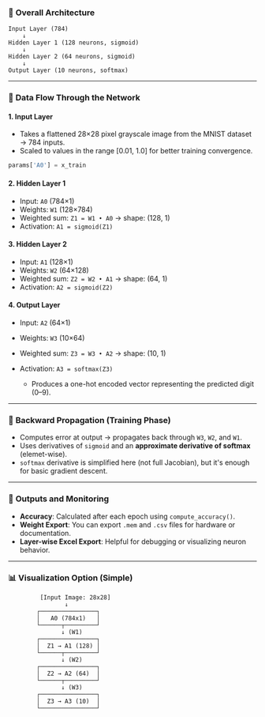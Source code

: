 ### 🧠 **Overall Architecture**

```text
Input Layer (784) 
    ↓
Hidden Layer 1 (128 neurons, sigmoid)
    ↓
Hidden Layer 2 (64 neurons, sigmoid)
    ↓
Output Layer (10 neurons, softmax)
```

---

### 🔁 **Data Flow Through the Network**

#### 1. **Input Layer**

* Takes a flattened 28×28 pixel grayscale image from the MNIST dataset → 784 inputs.
* Scaled to values in the range \[0.01, 1.0] for better training convergence.

```python
params['A0'] = x_train  
```

#### 2. **Hidden Layer 1**

* Input: `A0` (784×1)
* Weights: `W1` (128×784)
* Weighted sum:
  `Z1 = W1 • A0`  → shape: (128, 1)
* Activation:
  `A1 = sigmoid(Z1)`

#### 3. **Hidden Layer 2**

* Input: `A1` (128×1)
* Weights: `W2` (64×128)
* Weighted sum:
  `Z2 = W2 • A1`  → shape: (64, 1)
* Activation:
  `A2 = sigmoid(Z2)`

#### 4. **Output Layer**

* Input: `A2` (64×1)
* Weights: `W3` (10×64)
* Weighted sum:
  `Z3 = W3 • A2`  → shape: (10, 1)
* Activation:
  `A3 = softmax(Z3)`

  * Produces a one-hot encoded vector representing the predicted digit (0–9).

---

### 🔄 **Backward Propagation (Training Phase)**

* Computes error at output → propagates back through `W3`, `W2`, and `W1`.
* Uses derivatives of `sigmoid` and an **approximate derivative of softmax** (elemet-wise).
* `softmax` derivative is simplified here (not full Jacobian), but it's enough for basic gradient descent.

---

### 💾 **Outputs and Monitoring**

* **Accuracy**: Calculated after each epoch using `compute_accuracy()`.
* **Weight Export**: You can export `.mem` and `.csv` files for hardware or documentation.
* **Layer-wise Excel Export**: Helpful for debugging or visualizing neuron behavior.

---

### 📊 Visualization Option (Simple)

```text
         [Input Image: 28x28]
                ↓
        ┌────────────────┐
        │   A0 (784x1)   │
        └──────┬─────────┘
               ↓ (W1)
        ┌────────────────┐
        │  Z1 → A1 (128) │
        └──────┬─────────┘
               ↓ (W2)
        ┌────────────────┐
        │  Z2 → A2 (64)  │
        └──────┬─────────┘
               ↓ (W3)
        ┌────────────────┐
        │  Z3 → A3 (10)  │
        └────────────────┘
```